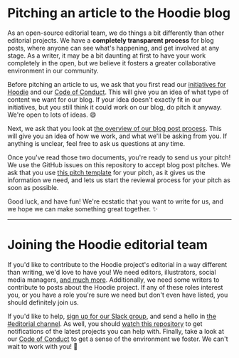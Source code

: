 # Pitching an article to the Hoodie blog

As an open-source editorial team, we do things a bit differently than other editorial projects. We have a **completely transparent process** for blog posts, where anyone can see what's happening, and get involved at any stage. As a writer, it may be a bit daunting at first to have your work completely in the open, but we believe it fosters a greater collaborative environment in our community.

Before pitching an article to us, we ask that you first read our [initiatives for Hoodie](http://hood.ie/initiatives/) and our [Code of Conduct](http://hood.ie/code-of-conduct/). This will give you an idea of what type of content we want for our blog. If your idea doesn't exactly fit in our initiatives, but you still think it could work on our blog, do pitch it anyway. We're open to lots of ideas. :smile:

Next, we ask that you look at [the overview of our blog post process](documents/blog-process.md). This will give you an idea of how we work, and what we'll be asking from you. If anything is unclear, feel free to ask us questions at any time.

Once you've read those two documents, you're ready to send us your pitch! We use the GitHub issues on this repository to accept blog post pitches. We ask that you use [this pitch template](documents/pitch-template.md) for your pitch, as it gives us the information we need, and lets us start the reviewal process for your pitch as soon as possible.

Good luck, and have fun! We're ecstatic that you want to write for us, and we hope we can make something great together. :sparkles:

---

# Joining the Hoodie editorial team

If you'd like to contribute to the Hoodie project's editorial in a way different than writing, we'd love to have you! We need editors, illustrators, social media managers, [and much more](documents/team-roles.md). Additionally, we need some writers to contribute to posts about the Hoodie project. If any of these roles interest you, or you have a role you're sure we need but don't even have listed, you should definitely join us.

If you'd like to help, [sign up for our Slack group](http://hood.ie/chat), and send a hello in [the #editorial channel](https://hoodie-community.slack.com/messages/editorial/). As well, you should [watch this repository](https://github.com/hoodiehq/editorial/subscription) to get notifications of the latest projects you can help with. Finally, take a look at our [Code of Conduct](http://hood.ie/code-of-conduct/) to get a sense of the environment we foster. We can't wait to work with you! :tada:

